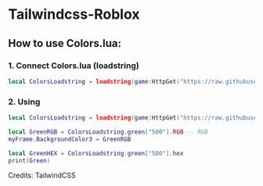 # Tailwindcss-Roblox

## How to use Colors.lua:
### 1. Connect Colors.lua (loadstring)
```lua
local ColorsLoadstring = loadstring(game:HttpGet("https://raw.githubusercontent.com/Footagesus/TailwindCSS-Roblox/main/colors.luau"))()
```
### 2. Using
```lua
local ColorsLoadstring = loadstring(game:HttpGet("https://raw.githubusercontent.com/Footagesus/TailwindCSS-Roblox/main/colors.luau"))()

local GreenRGB = ColorsLoadstring.green["500"].RGB -- RGB
myFrame.BackgroundColor3 = GreenRGB

local GreenHEX = ColorsLoadstring.green["500"].hex
print(Green)
```

Credits: TailwindCSS
